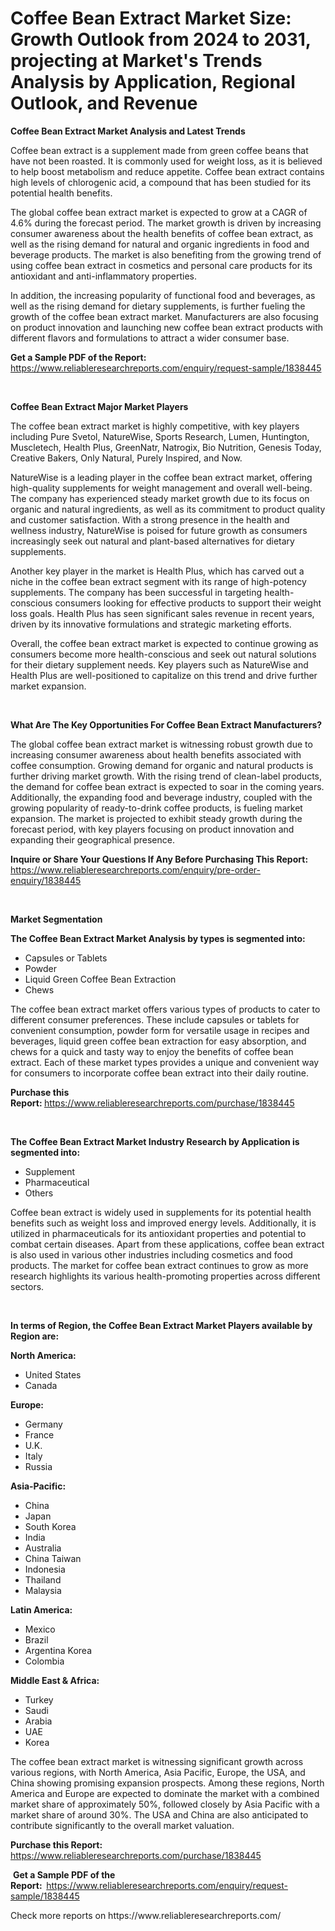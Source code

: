 <p><h1>Coffee Bean Extract Market Size: Growth Outlook from 2024 to 2031, projecting at Market's Trends Analysis by Application, Regional Outlook, and Revenue</h1></p><p><strong>Coffee Bean Extract Market Analysis and Latest Trends</strong></p>
<p><p>Coffee bean extract is a supplement made from green coffee beans that have not been roasted. It is commonly used for weight loss, as it is believed to help boost metabolism and reduce appetite. Coffee bean extract contains high levels of chlorogenic acid, a compound that has been studied for its potential health benefits.</p><p>The global coffee bean extract market is expected to grow at a CAGR of 4.6% during the forecast period. The market growth is driven by increasing consumer awareness about the health benefits of coffee bean extract, as well as the rising demand for natural and organic ingredients in food and beverage products. The market is also benefiting from the growing trend of using coffee bean extract in cosmetics and personal care products for its antioxidant and anti-inflammatory properties.</p><p>In addition, the increasing popularity of functional food and beverages, as well as the rising demand for dietary supplements, is further fueling the growth of the coffee bean extract market. Manufacturers are also focusing on product innovation and launching new coffee bean extract products with different flavors and formulations to attract a wider consumer base.</p></p>
<p><strong>Get a Sample PDF of the Report:&nbsp;</strong> <a href="https://www.reliableresearchreports.com/enquiry/request-sample/1838445">https://www.reliableresearchreports.com/enquiry/request-sample/1838445</a></p>
<p>&nbsp;</p>
<p><strong>Coffee Bean Extract Major Market Players</strong></p>
<p><p>The coffee bean extract market is highly competitive, with key players including Pure Svetol, NatureWise, Sports Research, Lumen, Huntington, Muscletech, Health Plus, GreenNatr, Natrogix, Bio Nutrition, Genesis Today, Creative Bakers, Only Natural, Purely Inspired, and Now. </p><p>NatureWise is a leading player in the coffee bean extract market, offering high-quality supplements for weight management and overall well-being. The company has experienced steady market growth due to its focus on organic and natural ingredients, as well as its commitment to product quality and customer satisfaction. With a strong presence in the health and wellness industry, NatureWise is poised for future growth as consumers increasingly seek out natural and plant-based alternatives for dietary supplements.</p><p>Another key player in the market is Health Plus, which has carved out a niche in the coffee bean extract segment with its range of high-potency supplements. The company has been successful in targeting health-conscious consumers looking for effective products to support their weight loss goals. Health Plus has seen significant sales revenue in recent years, driven by its innovative formulations and strategic marketing efforts.</p><p>Overall, the coffee bean extract market is expected to continue growing as consumers become more health-conscious and seek out natural solutions for their dietary supplement needs. Key players such as NatureWise and Health Plus are well-positioned to capitalize on this trend and drive further market expansion.</p></p>
<p>&nbsp;</p>
<p><strong>What Are The Key Opportunities For Coffee Bean Extract Manufacturers?</strong></p>
<p><p>The global coffee bean extract market is witnessing robust growth due to increasing consumer awareness about health benefits associated with coffee consumption. Growing demand for organic and natural products is further driving market growth. With the rising trend of clean-label products, the demand for coffee bean extract is expected to soar in the coming years. Additionally, the expanding food and beverage industry, coupled with the growing popularity of ready-to-drink coffee products, is fueling market expansion. The market is projected to exhibit steady growth during the forecast period, with key players focusing on product innovation and expanding their geographical presence.</p></p>
<p><strong>Inquire or Share Your Questions If Any Before Purchasing This Report:</strong> <a href="https://www.reliableresearchreports.com/enquiry/pre-order-enquiry/1838445">https://www.reliableresearchreports.com/enquiry/pre-order-enquiry/1838445</a></p>
<p>&nbsp;</p>
<p><strong>Market Segmentation</strong></p>
<p><strong>The Coffee Bean Extract Market Analysis by types is segmented into:</strong></p>
<p><ul><li>Capsules or Tablets</li><li>Powder</li><li>Liquid Green Coffee Bean Extraction</li><li>Chews</li></ul></p>
<p><p>The coffee bean extract market offers various types of products to cater to different consumer preferences. These include capsules or tablets for convenient consumption, powder form for versatile usage in recipes and beverages, liquid green coffee bean extraction for easy absorption, and chews for a quick and tasty way to enjoy the benefits of coffee bean extract. Each of these market types provides a unique and convenient way for consumers to incorporate coffee bean extract into their daily routine.</p></p>
<p><strong>Purchase this Report:&nbsp;</strong><a href="https://www.reliableresearchreports.com/purchase/1838445">https://www.reliableresearchreports.com/purchase/1838445</a></p>
<p>&nbsp;</p>
<p><strong>The Coffee Bean Extract Market Industry Research by Application is segmented into:</strong></p>
<p><ul><li>Supplement</li><li>Pharmaceutical</li><li>Others</li></ul></p>
<p><p>Coffee bean extract is widely used in supplements for its potential health benefits such as weight loss and improved energy levels. Additionally, it is utilized in pharmaceuticals for its antioxidant properties and potential to combat certain diseases. Apart from these applications, coffee bean extract is also used in various other industries including cosmetics and food products. The market for coffee bean extract continues to grow as more research highlights its various health-promoting properties across different sectors.</p></p>
<p>&nbsp;</p>
<p><strong>In terms of Region, the Coffee Bean Extract Market Players available by Region are:</strong></p>
<p>
    <p> <strong> North America: </strong>
        <ul>
            <li>United States</li>
            <li>Canada</li>
        </ul>
        </p> 
    <p> <strong> Europe: </strong>
        <ul>
            <li>Germany</li>
            <li>France</li>
            <li>U.K.</li>
            <li>Italy</li>
            <li>Russia</li>
        </ul>
        </p> 
    <p> <strong> Asia-Pacific: </strong>
        <ul>
            <li>China</li>
            <li>Japan</li>
            <li>South Korea</li>
            <li>India</li>
            <li>Australia</li>
            <li>China Taiwan</li>
            <li>Indonesia</li>
            <li>Thailand</li>
            <li>Malaysia</li>
        </ul>
        </p> 
    <p> <strong> Latin America: </strong>
        <ul>
            <li>Mexico</li>
            <li>Brazil</li>
            <li>Argentina Korea</li>
            <li>Colombia</li>
        </ul>
        </p> 
    <p> <strong> Middle East & Africa: </strong>
        <ul>
            <li>Turkey</li>
            <li>Saudi</li>
            <li>Arabia</li>
            <li>UAE</li>
            <li>Korea</li>
        </ul>
    </p>
    </p>
<p><p>The coffee bean extract market is witnessing significant growth across various regions, with North America, Asia Pacific, Europe, the USA, and China showing promising expansion prospects. Among these regions, North America and Europe are expected to dominate the market with a combined market share of approximately 50%, followed closely by Asia Pacific with a market share of around 30%. The USA and China are also anticipated to contribute significantly to the overall market valuation.</p></p>
<p><strong>Purchase this Report: </strong><a href="https://www.reliableresearchreports.com/purchase/1838445">https://www.reliableresearchreports.com/purchase/1838445</a></p>
<p>&nbsp;<strong>Get a Sample PDF of the Report:&nbsp;&nbsp;</strong><a href="https://www.reliableresearchreports.com/enquiry/request-sample/1838445">https://www.reliableresearchreports.com/enquiry/request-sample/1838445</a></p>
<p><strong></strong></p>
<p>Check more reports on https://www.reliableresearchreports.com/</p>